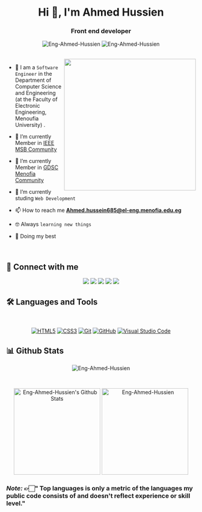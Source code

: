 <h1 align="center">Hi 👋, I'm Ahmed Hussien</h1>

<h3 align="center">Front end developer</h3>

<p align="center"> <img src="https://komarev.com/ghpvc/?username=Eng-Ahmed-Hussien&label=Profile%20views&color=0e75b6&style=flat" alt="Eng-Ahmed-Hussien" />
		   <img src="https://img.shields.io/github/followers/Eng-Ahmed-Hussien?label=Followers" alt="Eng-Ahmed-Hussien" />
</p>
<br>
<img align="right" src="https://www.bing.com/th/id/OGC.cb0d139e178018df8b3e778369395ac7?pid=1.7&rurl=https%3a%2f%2ftheninehertz.com%2fwp-content%2fuploads%2f2020%2f06%2ffull-stack-development.gif&ehk=rMJUikzgfJfGY2BgGVZbnowlX%2f9xKUB0vPiUgsYXZCE%3d" width = 350px/>



- :school: I am a `Software Engineer`  in the Department of Computer Science and Engineering (at the Faculty of Electronic Engineering, Menoufia University) .

- 🔭 I’m currently Member in [IEEE MSB Community](https://www.facebook.com/IEEEMSB?mibextid=ZbWKwL)
- 🔭 I’m currently Member in [GDSC Menofia Community ](https://www.facebook.com/GDSCMU?mibextid=ZbWKwL)
- 🌱 I’m currently studing `Web Development`
- 📫 How to reach me **Ahmed.hussein685@el-eng.menofia.edu.eg**
- :nerd_face: Always `learning new things`
- 🐼 Doing my best 

<br>

## 📩 Connect with me
<p align="center">
    <a href="mailto:ahmedhussien1352@gmail.com" title="Gmail"><img src="https://img.shields.io/badge/gmail-%23F05033.svg?style=for-the-badge&logo=gmail&logoColor=white"/></a>  
<a href="..." title="Facebook"><img src="https://img.shields.io/badge/Facebook-%231877F2.svg?style=for-the-badge&logo=Facebook&logoColor=white"/></a>  
    <a href="...." title="LinkedIn"><img src="https://img.shields.io/badge/linkedin-%230077B5.svg?style=for-the-badge&logo=linkedin&logoColor=white"/></a>  
   <a href="http://wa.me/+0201098909476" title="whatsapp"><img src="https://img.shields.io/badge/whatsapp-RED.svg?style=for-the-badge&logo=whatsapp&logoColor=white"/></a>  
  <a href="https://www.frontendmentor.io/profile/EngMoody" title="Frontend Mentor"><img src="https://img.shields.io/badge/Frontend Mentor-white.svg?style=for-the-badge&logo=Frontend Mentor&logoColor=deepskyblue"/></a>
</p>

## 🛠 Languages and Tools
<br>
<p align="center">
<a href="https://www.w3.org/TR/html5/" title="HTML5"><img src="https://img.shields.io/badge/html5-%23E34F26.svg?style=for-the-badge&logo=html5&logoColor=white" alt="HTML5"></a>
<a href="https://www.w3.org/Style/CSS/" title="CSS3"><img src="https://img.shields.io/badge/css3-%23157122B6.svg?style=for-the-badge&logo=css3&logoColor=white" alt="CSS3"></a>
<a href="https://git-scm.com/" title="Git"><img src="https://img.shields.io/badge/git-%23F05033.svg?style=for-the-badge&logo=git&logoColor=white" alt="Git"></a>
<a href="https://github.com/" title="GitHub"><img src="https://img.shields.io/badge/github-%23121011.svg?style=for-the-badge&logo=github&logoColor=white" alt="GitHub"></a>
<a href="https://code.visualstudio.com/" title="Visual Studio Code"><img src="https://img.shields.io/badge/Visual%20Studio%20Code-0078d7.svg?style=for-the-badge&logo=visual-studio-code&logoColor=white" alt="Visual Studio Code"></a>
</p>

## 📊 Github Stats
<p align="center"><img src="https://github-readme-streak-stats.herokuapp.com/?user=Eng-Ahmed-Hussien&theme=tokyonight_duo" alt="Eng-Ahmed-Hussien" /></p>
  <br/>
  <p align="center">
    <a href="https://github.com/anuraghazra/github-readme-stats">
	    <img alt="Eng-Ahmed-Hussien's Github Stats" src="https://github-readme-stats.vercel.app/api?username=Eng-Ahmed-Hussien&show_icons=true&count_private=true&locale=en&theme=tokyonight&layout=compact" height="230px"/></a>
	  <img src="https://github-readme-stats.vercel.app/api/top-langs?username=Eng-Ahmed-Hussien&langs_count=10&show_icons=true&locale=en&theme=tokyonight" alt="Eng-Ahmed-Hussien" height="230px"/>
<br/>
<h3>
  <i >Note:</i> 👉🏻" Top languages is only a metric of the languages my public code consists of and doesn't reflect experience or skill level."
</h3>
  </p>
  
